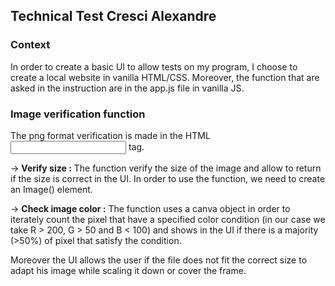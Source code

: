 ## Technical Test Cresci Alexandre

### Context

In order to create a basic UI to allow tests on my program, I choose to create a local website in vanilla HTML/CSS. Moreover, the function that are asked in the instruction are in the app.js file in vanilla JS. 

### Image verification function

The png format verification is made in the HTML <input> tag.

&rarr; **Verify size :** The function verify the size of the image and allow to return if the size is correct in the UI. In order to use the function, we need to create an Image() element.

&rarr; **Check image color :** The function uses a canva object in order to iterately count the pixel that have a specified color condition (in our case we take R > 200, G > 50 and B < 100) and shows in the UI if there is a majority (>50%) of pixel that satisfy the condition.

Moreover the UI allows the user if the file does not fit the correct size to adapt his image while scaling it down or cover the frame.